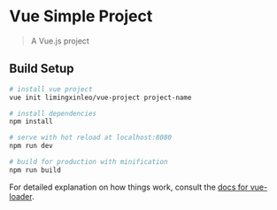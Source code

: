 # Vue Simple Project

> A Vue.js project

## Build Setup

``` bash
# install vue project
vue init limingxinleo/vue-project project-name

# install dependencies
npm install

# serve with hot reload at localhost:8080
npm run dev

# build for production with minification
npm run build
```

For detailed explanation on how things work, consult the [docs for vue-loader](http://vuejs.github.io/vue-loader).
